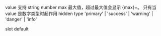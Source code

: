 value 支持 string number
max 最大值，超过最大值会显示 {max}+。 只有当 value 是数字类型时起作用
hidden
type 'primary' | 'success' | 'warning' | 'danger' | 'info'

slot
default